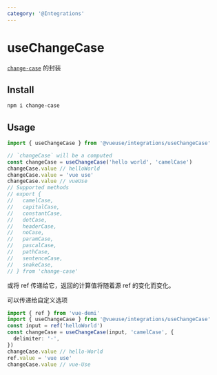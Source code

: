 ```yaml
---
category: '@Integrations'
---
```


# useChangeCase

[`change-case`](https://github.com/blakeembrey/change-case) 的封装

## Install

```bash
npm i change-case
```

## Usage

```ts
import { useChangeCase } from '@vueuse/integrations/useChangeCase'

// `changeCase` will be a computed
const changeCase = useChangeCase('hello world', 'camelCase')
changeCase.value // helloWorld
changeCase.value = 'vue use'
changeCase.value // vueUse
// Supported methods
// export {
//   camelCase,
//   capitalCase,
//   constantCase,
//   dotCase,
//   headerCase,
//   noCase,
//   paramCase,
//   pascalCase,
//   pathCase,
//   sentenceCase,
//   snakeCase,
// } from 'change-case'
```

或将 ref 传递给它，返回的计算值将随着源 ref 的变化而变化。

可以传递给自定义选项

```ts
import { ref } from 'vue-demi'
import { useChangeCase } from '@vueuse/integrations/useChangeCase'
const input = ref('helloWorld')
const changeCase = useChangeCase(input, 'camelCase', {
  delimiter: '-',
})
changeCase.value // hello-World
ref.value = 'vue use'
changeCase.value // vue-Use
```
